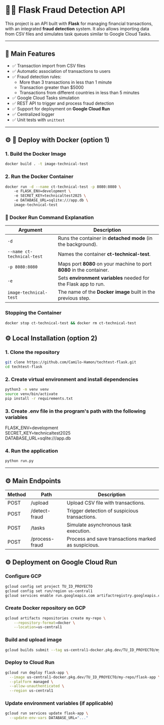 # 🕵️‍♂️ Flask Fraud Detection API

This project is an API built with **Flask** for managing financial transactions, with an integrated **fraud detection** system. It also allows importing data from CSV files and simulates task queues similar to Google Cloud Tasks.

---

## 🚀 Main Features

- ✅ Transaction import from CSV files
- ✅ Automatic association of transactions to users
- ✅ Fraud detection rules:
  - More than 3 transactions in less than 1 minute
  - Transaction greater than $5000
  - Transactions from different countries in less than 5 minutes
- ✅ Google Cloud Tasks simulation
- ✅ REST API to trigger and process fraud detection
- ✅ Support for deployment on **Google Cloud Run**
- ✅ Centralized logger
- ✅ Unit tests with `unittest`

---

## ⚙️ 🚀 Deploy with Docker (option 1)

### 1. Build the Docker Image

```bash
docker build . -t image-technical-test
```
### 2. Run the Docker Container

```bash
docker run -d --name ct-technical-test -p 8080:8080 \  
    -e FLASK_ENV=development \  
    -e SECRET_KEY=technicaltest2025 \  
    -e DATABASE_URL=sqlite:///app.db \  
    image-technical-test
```

### 🧾 Docker Run Command Explanation

| Argument                       | Description                                                                 |
|-------------------------------|-----------------------------------------------------------------------------|
| `-d`                          | Runs the container in **detached mode** (in the background).               |
| `--name ct-technical-test`    | Names the container **ct-technical-test**.                                 |
| `-p 8080:8080`                | Maps port **8080** on your machine to port **8080** in the container.       |
| `-e`                          | Sets **environment variables** needed for the Flask app to run.            |
| `image-technical-test`        | The name of the **Docker image** built in the previous step.               |


### Stopping the Container

```bash
docker stop ct-technical-test && docker rm ct-technical-test
```

## ⚙️ Local Installation (option 2)

### 1. Clone the repository

```bash
git clone https://github.com/Camilo-Hamon/techtest-flask.git
cd techtest-flask
```


### 2. Create virtual environment and install dependencies

```bash
python3 -m venv venv
source venv/bin/activate
pip install -r requirements.txt
```

### 3. Create .env file in the program's path with the following variables
FLASK_ENV=development  
SECRET_KEY=technicaltest2025  
DATABASE_URL=sqlite:///app.db  

### 4. Run the application
```bash
python run.py
```

---



## ⚙️ Main Endpoints

| Method | Path          | Description                                    |
|--------|---------------|------------------------------------------------|
| POST   | /upload       | Upload CSV file with transactions.         |
| POST   | /detect-fraud | Trigger detection of suspicious transactions. |
| POST   | /tasks        | Simulate asynchronous task execution.        |
| POST   | /process-fraud| Process and save transactions marked as suspicious. |

## ⚙️ Deployment on Google Cloud Run

### Configure GCP

```bash
gcloud config set project TU_ID_PROYECTO
gcloud config set run/region us-central1
gcloud services enable run.googleapis.com artifactregistry.googleapis.com
```
### Create Docker repository on GCP

```bash
gcloud artifacts repositories create my-repo \
    --repository-format=docker \
    --location=us-central1
```

### Build and upload image

```bash
gcloud builds submit --tag us-central1-docker.pkg.dev/TU_ID_PROYECTO/my-repo/flask-app
```

### Deploy to Cloud Run

```bash
gcloud run deploy flask-app \
  --image us-central1-docker.pkg.dev/TU_ID_PROYECTO/my-repo/flask-app \
  --platform managed \
  --allow-unauthenticated \
  --region us-central1

```

### Update environment variables (if applicable)

```bash
gcloud run services update flask-app \
  --update-env-vars DATABASE_URL="..."
```
